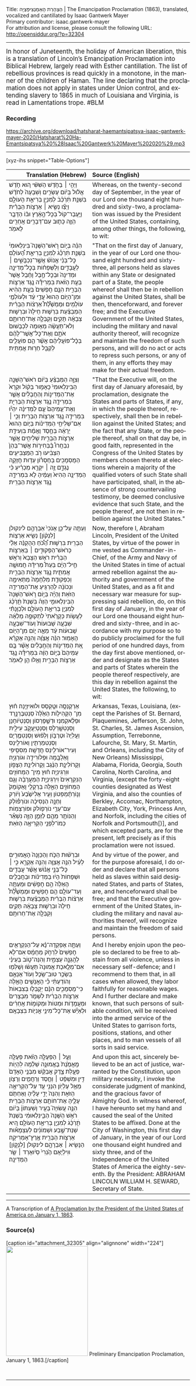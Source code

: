 <html>
<head></head>
<body>
Title: הַצְהָרַת הָאֵמַנְצִיפַּצְיָה | The Emancipation Proclamation (1863), translated, vocalized and cantillated by Isaac Gantwerk Mayer<br />
Primary contributor: isaac.gantwerk-mayer<br />
For attribution and license, please consult the following URL: <a href="http://opensiddur.org/?p=32304">http://opensiddur.org/?p=32304</a>
<p />
<hr />

<div class="english" lang="en" style="font-size: 1.2em;">
In honor of Juneteenth, the holiday of American liberation, this is a translation of Lincoln’s Emancipation Proclamation into Biblical Hebrew, largely read with Esther cantillation. The list of rebellious provinces is read quickly in a monotone, in the manner of the children of Haman. The line declaring that the proclamation does not apply in states under Union control, and extending slavery to 1865 in much of Louisiana and Virginia, is read in Lamentations trope. #BLM
</div>

<h3>Recording</h3>

https://archive.org/download/hatsharat-haemantsipatsya-isaac-gantwerk-mayer-2020/Hatsharat%20Ha-Emantsipatsya%20%28Isaac%20Gantwerk%20Mayer%202020%29.mp3

<hr />

[xyz-ihs snippet="Table-Options"]<table style="margin-left: auto; margin-right: auto;" class="draggable">
<thead><tr><th id="x" style="text-align: right;">Translation (Hebrew)</th><th style="text-align: left;">Source (English)</th></tr></thead>
<tbody>
<tr><td style="vertical-align:top;">
<div class="liturgy" lang="he">
וַיְהִ֣י ׀ בַּחֹ֣דֶשׁ הַשִּׁשִּׁ֗י ה֚וּא חֹ֣דֶשׁ אֱל֔וּל בְּי֨וֹם עֶשְׂרִ֤ים וְשִׁבְעָה֙ לַחֹדֶ֔שׁ בִּשְׁנַ֣ת תִּׄרְׄכַּׄ֔בׄ לְמִנְיַ֖ן בְּרִיאַ֣ת הָעוֹלָ֑ם וַיְצַ֞ו נְשִׂ֣יא ׀ אַרְצ֣וֹת הַבְּרִ֗ית וַיַּ֤עֲבֶר־קוֹל֙ בְּכׇל־הָ֣אָ֔רֶץ וּב֨וֹ הַדָּבָ֧ר הַזֶּ֛ה כָּת֛וּב עִם־דְּבָרִ֥ים אֲחֵרִ֖ים לֵאמֹֽר׃
</span></div></td>
 
<td style="vertical-align:top;">
<div class="english" lang="en">
Whereas, on the twenty-second day of September, in the year of our Lord one thousand eight hundred and sixty-two, a proclamation was issued by the President of the United States, containing, among other things, the following, to wit:
</div></td></tr>


<tr><td style="vertical-align:top;">
<div class="liturgy" lang="he">
הִנֵּ֗ה בְּי֣וֹם רֹ֣אשׁ־הַשָּׁנָה֮ בִּינִלְאוּמִי֒ בִּשְׁנַ֣ת תִּׄרְׄכַּׄ֡גׄ לְמִנְיַ֣ן בְּרִיאַ֣ת הָ֠עוֹלָם כׇּל־בְּנֵ֨י אֱנוֹשׁ֜ אֲשֶׁ֣ר־נִכְבָּשִׁ֣ים ׀ לַעֲבָדִ֣ים וְלַשְּׁפָח֗וֹת בְּכׇל־מְדִינָ֤ה וּמְדִינָה֙ וּבְכׇל־חֶ֣בֶל וָחֶ֔בֶל אֲשֶׁר֙ בַּעֵ֣ת הַזֹּ֔את בִּמְרִידָ֕ה נֶ֖גֶד אַרְצ֣וֹת הַבְּרִ֑ית הִנָּ֤ם חׇפְשִׁים֙ בַּעֵ֣ת הַהִ֔יא וּמִן־הַיּ֤וֹם הַהוּא֙ עֲדֵ֣י עַ֔ד וּלְעוֹלְמֵ֖י עוֹלָמִֽים׃ וּמֶמְשֶׁ֩לֶת֩ אַרְצ֨וֹת הַבְּרִ֜ית הַמְּבַצַּ֗עַת בִּרְשׁ֤וּת חֵילָהּ֙ וּבִרְשׁ֣וּת צְבָאָ֔הּ תָּקִ֖ים וְקִבְּלָ֣ה אֶת־חֵרוּתָ֑ם וְלֹא־תַּעֲשֶׂ֨ה מְא֤וּמָה לִכְבָשׁוּם֙ אֹתָ֣ם וְאֶת־כׇּל־אֲשֶׁר־לָהֶ֔ם בְּכׇ֨ל־פּוֹעֲלֵיהֶ֔ם אֲשֶׁ֨ר הֵ֧ם פּוֹעֲלִ֛ים לְקַבֵּ֖ל חֵר֥וּת אֲמִתִּֽית׃
</span></div></td>
 
<td style="vertical-align:top;">
<div class="english" lang="en">
"That on the first day of January, in the year of our Lord one thousand eight hundred and sixty-three, all persons held as slaves within any State or designated part of a State, the people whereof shall then be in rebellion against the United States, shall be then, thenceforward, and forever free; and the Executive Government of the United States, including the military and naval authority thereof, will recognize and maintain the freedom of such persons, and will do no act or acts to repress such persons, or any of them, in any efforts they may make for their actual freedom.
</div></td></tr>


<tr><td style="vertical-align:top;">
<div class="liturgy" lang="he">
וְצִוָּ֣ה הַמְּבַצֵּ֗עַ בְּי֨וֹם רֹאשׁ־הַשָּׁנָ֤ה הַבִּינִלְאוּמִי֙ כָּאָמ֣וּר בְּק֔וֹל וּקְרָא֙ אֶת־הַמְּדִינ֣וֹת וְהַחֲבָלִ֔ים אֲשֶׁ֧ר בִּמְרִידָ֛ה נֶ֖גֶד אַרְצ֣וֹת הַבְּרִי֑ת וְאֶת־עַ֤מֵּיהֶם֙ עַ֣ם לַמְּדִינָ֔ה יִהְי֕וּ בִּמְרִידָ֥ה נֶ֖גֶד אַרְצ֥וֹת הַבְּרִֽית׃ וְכִ֣י ׀ אִם־שְׁלִיחֵ֣י הַמְּדִינ֗וֹת בַּיּ֤וֹם הַהוּא֙ יֵרָאֶ֔ה בְּחֶ֣סֶד וֶאֱמֶ֔ת בִּוְעִידַ֖ת אַרְצ֣וֹת הַבְּרִ֑ית שְׁלִיחִ֣ים אֲשֶׁ֣ר נִבְחֲרוּ֩ בַּ֨בְּחִיר֤וֹת אֲשֶׁר־בַּהֵן֙ הִצְבִּ֔יעוּ רֹ֖ב הַמַּצְבִּיעִ֥ים הַמֻּסְמָכִֽים׃ בְּחֶסְר֕וֹן עֵד֥וּת חֲזָקָ֖ה נֶגְדָּ֑ם זֶ֣ה ׀ יִקָּרֵ֣א מַכְרִ֗יעַ כִּ֨י הַמְּדִינָ֤ה הַהִיא֙ וְעַמֶּ֔יהָ לֹ֧א בִּמְרִידָ֛ה נֶ֖גֶד אַרְצ֥וֹת הַבְּרִֽית׃
</span></div></td>
 
<td style="vertical-align:top;">
<div class="english" lang="en">
"That the Executive will, on the first day of January aforesaid, by proclamation, designate the States and parts of States, if any, in which the people thereof, respectively, shall then be in rebellion against the United States; and the fact that any State, or the people thereof, shall on that day be, in good faith, represented in the Congress of the United States by members chosen thereto at elections wherein a majority of the qualified voters of such State shall have participated, shall, in the absence of strong countervailing testimony, be deemed conclusive evidence that such State, and the people thereof, are not then in rebellion against the United States."
</div></td></tr>


<tr><td style="vertical-align:top;">
<div class="liturgy" lang="he">
וְעַתָּ֖ה עַל־כֵּ֑ן אָנֹכִי֙ אַבְרָהָ֣ם לינקולן [לִנְק֔וֹן] נְשִׂ֖יא אַרְצ֥וֹת הַבְּרִֽית׃ בִּרְשׁ֣וּת הַ֠כֹּ֠חַ הַהֻקְנֵ֨ה אֵלַ֜י כְּרֹאשׁ־הַפְּקוּדִ֣ים ׀ בְּאַרְצ֣וֹת הַבְּרִ֗ית רֹא֤שׁ הַצָּבָא֙ וְרֹא֣שׁ חֵ֣יל־הַיָּ֔ם בַּעֵת֩ מְרִידָ֨ה חֲמוּשָׁ֧ה אֲמִתִּ֛ית נֶ֖גֶד אַרְצ֣וֹת הַבְּרִ֑ית וְכִפְקוּדַ֤ת מִלְחָמָה֙ מַתְאִימָ֣ה וּנְכוֹנָ֔ה לְהַרְגִּ֖יעַ אֶת־הַמְּרִידָ֥ה הַזֹּאֽת׃ וְהַיָּ֗ה בַּי֣וֹם רֹ֣אשׁ־הַשָּׁנָה֮ הַבִּינִלְאוּמִ֣י הַזֶּה֒ בִּשְׁנַת֙ תִּ֣ׄרְׄכַּׄ֔גׄ לְמִנְיַ֖ן בְּרִיאַ֣ת הָעוֹלָ֑ם וּלְכַוָּנָתִ֗י לַעֲשׂ֤וֹת כְּקָרָ֙אתִי֙ לִתְקוּפָ֣ה מְלֵאָ֔ה שִׁבְעָ֤ה שָׁבוּעוֹת֙ וְעוֹד־שִׁבְעָ֣ה שָׁבוּע֔וֹת עַ֨ד מֵאָ֧ה י֛וֹם מִן־הַיּ֖וֹם הָאָמֽוּר׃ הִנֵּ֨ה אֲצַוֶּ֝ה וְהִנֵּ֣ה אֶקְרָ֗א אֵ֚ת הַמְּדִינ֣וֹת וְהַחֲבָלִ֔ים אֲשֶׁ֨ר בָּ֤ם עַמֵּיהֶם֙ בַּיּ֣וֹם הַזֶּ֔ה בִּמְרִידָ֕ה נֶ֖גֶד אַרְצ֣וֹת הַבְּרִ֑ית וְאֵ֥לּוּ הֵ֖ן לֵאמֹֽר׃
</span></div></td>
 
<td style="vertical-align:top;">
<div class="english" lang="en">
Now, therefore I, Abraham Lincoln, President of the United States, by virtue of the power in me vested as Commander-in-Chief, of the Army and Navy of the United States in time of actual armed rebellion against the authority and government of the United States, and as a fit and necessary war measure for suppressing said rebellion, do, on this first day of January, in the year of our Lord one thousand eight hundred and sixty-three, and in accordance with my purpose so to do publicly proclaimed for the full period of one hundred days, from the day first above mentioned, order and designate as the States and parts of States wherein the people thereof respectively, are this day in rebellion against the United States, the following, to wit:
</div></td></tr>


<tr><td style="vertical-align:top;">
<div class="liturgy" lang="he">
אַרְקֶנְסָ֥ה וּטֶ֖קְסָס וּלוּאִיזְיָֽנָה׃ ח֨וּץ מִן־ הַקְּהִיל֤וֹת הַאֵ֙לֶּה֙ סֵנְטִבֶּרְנָ֣רְד וּפְלֶ֔אקְמִנְז וּדְשֶׁ֣פֶרְסוֹן וְסֵנְטְי֔וֹחָנָן וְסֵנְטִשָׁ֖רְלֶס וְסֵנְטְיַעֲקֹ֣ב עִילִ֑ית וַעֲלִיָּה֙ וּטֶרֶבּ֣וֹן וְלַפ֔וּשׁ וְסֵנְטִמֶ֧רְיָם וְסֵנְטִמַרְתִ֛ין וְאוֹרלִ֖ינְס וְעִיר־אוֹרלִ֥ינְס חֲדָשָֽׁה׃ מִסִּסִּ֥יפִּי וָאַלָבָּ֖מָה וּפְלוֹרִידָ֥ה וּגוֹרְגְיָֽה׃ וְקָרוֹלִינָ֣ת הַנֶּ֔גֶב וְקָרוֹלִינָ֖ת הַצָּפ֑וֹן וּוִרְגִינִיָֽה׃ ח֨וּץ מִין־ הַמְּחוֹזִ֤ים הַנִּקְרָאִים֙ וִירְגִינְיַ֣ת הַמַּעֲרָבָ֔ה וְגַ֖ם הַמְּחוֹזִ֣ים הַאֵ֑לֶּה בֵּרְקֶלִ֤י וָאַקוֹמָק֙ וְנ֣וֹרְתָ֔מְפְּטוֹן וְעִ֤יר אֶלִישֶׁ֙בַע֙ וְי֔וֹרְק וְחַנָּ֣ה הַנְּסִיכָ֔ה וּנוֹרְפ֕וֹלְק עִם־עַרֵ֥י נוֹרְפ֖וֹלק וּפוֹרְצְמֽוֹת׃ וְהַנּוֹתָ֥ר מֵהֶ֖ם לַזְּמַ֣ן הַזֶּ֑ה נִשְׁאַ֕ר כְּמוֹ־לִפְנֵ֖י הַקְּרִיאָ֥ה הַזֹּאֽת׃
</span></div></td>
 
<td style="vertical-align:top;">
<div class="english" lang="en">
Arkansas, Texas, Louisiana, (except the Parishes of St. Bernard, Plaquemines, Jefferson, St. John, St. Charles, St. James Ascension, Assumption, Terrebonne, Lafourche, St. Mary, St. Martin, and Orleans, including the City of New Orleans) Mississippi, Alabama, Florida, Georgia, South Carolina, North Carolina, and Virginia, (except the forty-eight counties designated as West Virginia, and also the counties of Berkley, Accomac, Northampton, Elizabeth City, York, Princess Ann, and Norfolk, including the cities of Norfolk and Portsmouth[)], and which excepted parts, are for the present, left precisely as if this proclamation were not issued.
</div></td></tr>


<tr><td style="vertical-align:top;">
<div class="liturgy" lang="he">
וּבִרְשׁ֨וּת הַכֹּ֤ח וְהַכַּוָּנָה֙ הָאֲמוּרִ֣ים לְעֵ֔יל הִנֵּ֥ה אֲצַוֶּ֖ה וְהִנֵּ֣ה אֶקְרָ֑א כִּ֣י ׀ כׇּל־בְּנֵ֣י אֱנ֗וֹשׁ אֲשֶׁ֨ר עֲבָדִ֤ים וּשְׁפָחוֹת֙ הָי֔וּ בַּמְּדִינ֨וֹת וּבַחֲבָלִ֤ים הָאֵלֶּה֙ הֵ֣ם חׇפְשִׁ֔ים וּמֵעַתָּ֥ה וְעַד־עוֹלָ֖ם הֵ֥ם חׇפְשִֽׁים׃ וּמֶמְשֶׁ֩לֶת֩ אַרְצ֨וֹת הַבְּרִ֜ית הַמְּבַצַּ֗עַת בִּרְשׁ֤וּת חֵילָהּ֙ וּבִרְשׁ֣וּת צְבָאָ֔הּ תָּקִ֥ים וְקִבְּלָ֖ה אֶת־חֵרוּתָֽם׃
</span></div></td>
 
<td style="vertical-align:top;">
<div class="english" lang="en">
And by virtue of the power, and for the purpose aforesaid, I do order and declare that all persons held as slaves within said designated States, and parts of States, are, and henceforward shall be free; and that the Executive government of the United States, including the military and naval authorities thereof, will recognize and maintain the freedom of said persons.
</div></td></tr>


<tr><td style="vertical-align:top;">
<div class="liturgy" lang="he">
וְעַתָּ֣ה אֶפְקְדָה־נָ֗א עַל־הַנִּקְרָאִ֤ים חׇפְשִׁים֙ לִרְחֹ֣ק מֵחָמָ֔ס אִם־לֹ֖א לַהֲגַנָּ֣ה עַצְמִ֑ית וְהִנֵּה־ט֣וֹב בְּעֵינַ֗י אִם־מְלֶ֤אכֶת אֱמוּנָה֙ תַּעֲשׂ֔וּ וְשֻׁלְּמ֖וּ בִּשְׂכַ֥ר טוּב־שֵֽׂכֶל׃ וְעוֹד֙ אֶנְאַ֣ם וְהוֹדַעְתִּ֔י כִּ֕י הָאֲנָשִׁ֥ים הָאֵ֖לֶּה כִּי־מֻסְמָכִ֑ים הִנָּ֨ם יְקֻבְּל֤וּ בְּצִבְאוֹת֙ אַרְצ֣וֹת הַבְּרִ֔ית לִשְׁמֹ֤ר מִבְצָרִים֙ וּמַעֲמָד֤וֹת וּמַטּוֹת֙ וּמְקוֹמ֣וֹת אֲחֵרִ֔ים וּלְאַיֵּ֕שׁ אֶת־כׇּל־מִינֵ֥י אֳנִיּ֖וֹת בִּצְבָאָֽם׃
</span></div></td>
 
<td style="vertical-align:top;">
<div class="english" lang="en">
And I hereby enjoin upon the people so declared to be free to abstain from all violence, unless in necessary self-defence; and I recommend to them that, in all cases when allowed, they labor faithfully for reasonable wages. And I further declare and make known, that such persons of suitable condition, will be received into the armed service of the United States to garrison forts, positions, stations, and other places, and to man vessels of all sorts in said service.
</div></td></tr>


<tr><td style="vertical-align:top;">
<div class="liturgy" lang="he">
וְעַ֣ל ׀ הַפְּעֻלָּ֣ה הַזֹּ֗את פְּעֻלָּ֤ה מׇאֳמֶ֙נֶת֙ בֶּאֱמוּנָ֣ה שְׁלֵ֔מָה לִהְי֖וֹת פְּעֻ֣לַּת צֶ֑דֶק אֲבַקֵּ֨שׁ מִבְּנֵ֤י הָאָדָם֙ דִּ֣ין וּמִשְׁפָּ֔ט ׀ וְחֶ֧סֶד וְרַחֲמִ֛ים וְרָצ֖וֹן מֵאֵ֥ל עֶלְיֽוֹן׃ הִנְנִ֥י עֵ֖ד עַל־הַקְּרִיאָ֣ה הַזֹּא֑ת וְהִנֵּה֙ יָדִ֣י עָלֶ֔יהָ וַאֶחְתֹּ֧ם עָלֶ֛יהָ אֶת־חוֹתַ֖ם אַרְצ֥וֹת הַבְּרִֽית׃ הִנֵּ֣ה עֲשׂוּיָה֮ בְּעִ֣יר וָשִׁעְתּוֹן֒ בַּי֨וֹם רֹא֤שׁ הַשָּׁנָה֙ הַבִּ֣ינִלְאוּמִ֔י בִּשְׁנַת֙ תִּ֣ׄרְׄכַּׄ֔גׄ לְמִנְיַ֖ן בְּרִיאַ֣ת הָעוֹלָ֑ם הִ֚יא שְׁנַת־שֶׁ֣בַע וּשְׁמוֹנִ֔ים לְעַצְמָא֕וּת אַרְצ֥וֹת הַבְּרִ֖ית אֶ֥רֶץ־אָמֵרִיקָֽה׃ הַנָּשִׂ֖יא ׀ אַבְרָהָ֣ם לינקולן [לִנְק֑וֹן] וּוִילְיָא֤ם הֶ֙נְרִי֙ סְי֔וּאָרְד ׀ שָׂ֖ר הַמְּדִינָֽה׃
</span></div></td>
 
<td style="vertical-align:top;">
<div class="english" lang="en">
And upon this act, sincerely believed to be an act of justice, warranted by the Constitution, upon military necessity, I invoke the considerate judgment of mankind, and the gracious favor of Almighty God.  In witness whereof, I have hereunto set my hand and caused the seal of the United States to be affixed.  Done at the City of Washington, this first day of January, in the year of our Lord one thousand eight hundred and sixty three, and of the Independence of the United States of America the eighty-seventh.  By the President: ABRAHAM LINCOLN WILLIAM H. SEWARD, Secretary of State.
</div></td></tr>
</tbody></table>

<hr />

A Transcription of <a href="https://www.archives.gov/exhibits/featured-documents/emancipation-proclamation/transcript.html">A Proclamation by the President of the United States of America on January 1, 1863</a>.

<h3>Source(s)</h3>

[caption id="attachment_32305" align="alignnone" width="224"]<a href="https://opensiddur.org/wp-content/uploads/2020/06/preliminary-emancipation-proclamation-1024.jpg" rel="lightbox"><img src="https://opensiddur.org/wp-content/uploads/2020/06/preliminary-emancipation-proclamation-1024-224x300.jpg" alt="" width="224" height="300" class="size-medium wp-image-32305" /></a> Preliminary Emancipation Proclamation, January 1, 1863.[/caption]

&nbsp;

<hr />

&nbsp;
</body>
</html>
